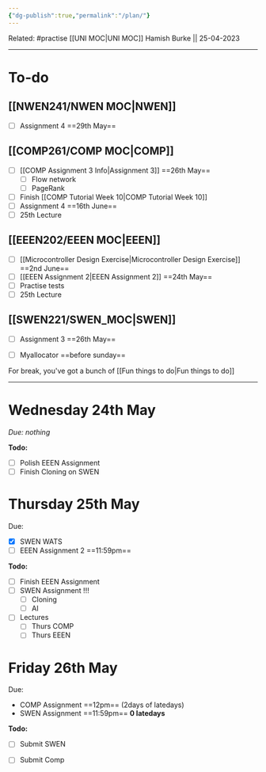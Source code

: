 ```yaml
---
{"dg-publish":true,"permalink":"/plan/"}
---
```


Related: #practise 
[[UNI MOC\|UNI MOC]]
Hamish Burke || 25-04-2023
***

# To-do

## [[NWEN241/NWEN MOC\|NWEN]]

- [ ] Assignment 4 ==29th May==

## [[COMP261/COMP MOC\|COMP]]

- [ ] [[COMP Assignment 3 Info\|Assignment 3]] ==26th May==
	- [ ] Flow network
	- [ ] PageRank
- [ ] Finish [[COMP Tutorial Week 10\|COMP Tutorial Week 10]]
- [ ] Assignment 4 ==16th June==
- [ ] 25th Lecture

## [[EEEN202/EEEN MOC\|EEEN]]

- [ ] [[Microcontroller Design Exercise\|Microcontroller Design Exercise]] ==2nd June==
- [ ] [[EEEN Assignment 2\|EEEN Assignment 2]] ==24th May==
- [ ] Practise tests
- [ ] 25th Lecture

## [[SWEN221/SWEN_MOC\|SWEN]]

- [ ] Assignment 3 ==26th May==
- [ ] Myallocator ==before sunday==



For break, you've got a bunch of [[Fun things to do\|Fun things to do]]

***

# Wednesday 24th May

*Due: nothing*

**Todo:**
- [ ] Polish EEEN Assignment
- [ ] Finish Cloning on SWEN

# Thursday 25th May

Due: 
- [x] SWEN WATS
- [ ] EEEN Assignment 2 ==11:59pm==

**Todo:**
- [ ] Finish EEEN Assignment 
- [ ] SWEN Assignment !!!
	- [ ] Cloning
	- [ ] AI
- [ ] Lectures
	- [ ] Thurs COMP
	- [ ] Thurs EEEN

# Friday 26th May

Due: 
- COMP Assignment ==12pm== (2days of latedays)
- SWEN Assignment ==11:59pm== **0 latedays**

**Todo:**
- [ ] Submit SWEN
- [ ] Submit Comp




